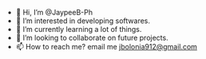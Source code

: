 - 👋 Hi, I’m @JaypeeB-Ph
- 👀 I’m interested in developing softwares.
- 🌱 I’m currently learning a lot of things.
- 💞️ I’m looking to collaborate on future projects.
- 📫 How to reach me? email me jbolonia912@gmail.com

<!---
JaypeeB-Ph/JaypeeB-Ph is a ✨ special ✨ repository because its `README.md` (this file) appears on your GitHub profile.
You can click the Preview link to take a look at your changes.
--->
